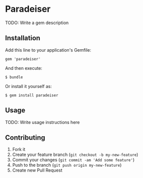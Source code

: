 # Paradeiser

TODO: Write a gem description

## Installation

Add this line to your application's Gemfile:

    gem 'paradeiser'

And then execute:

    $ bundle

Or install it yourself as:

    $ gem install paradeiser

## Usage

TODO: Write usage instructions here

## Contributing

1. Fork it
2. Create your feature branch (`git checkout -b my-new-feature`)
3. Commit your changes (`git commit -am 'Add some feature'`)
4. Push to the branch (`git push origin my-new-feature`)
5. Create new Pull Request
